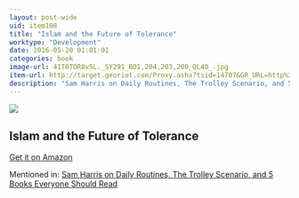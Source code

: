 ```yaml
---
layout: post-wide
uid: item108
title: "Islam and the Future of Tolerance"
worktype: "Development"
date: 2016-05-20 01:01:01
categories: book
image-url: 41T0TOR8v5L._SY291_BO1,204,203,200_QL40_.jpg
item-url: http://target.georiot.com/Proxy.ashx?tsid=14707&GR_URL=http%3A%2F%2Fwww.amazon.com%2FIslam-Future-Tolerance-A-Dialogue%2Fdp%2F0674088700%2F
description: "Sam Harris on Daily Routines, The Trolley Scenario, and 5 Books Everyone Should Read"
---
```

<a href="http://target.georiot.com/Proxy.ashx?tsid=14707&GR_URL=http%3A%2F%2Fwww.amazon.com%2FIslam-Future-Tolerance-A-Dialogue%2Fdp%2F0674088700%2F" target="blank"><img src="../../../../img/thumbs/41T0TOR8v5L._SY291_BO1,204,203,200_QL40_.jpg" class="prod-img"></a>
<h2>Islam and the Future of Tolerance</h2>
<p><a href="http://target.georiot.com/Proxy.ashx?tsid=14707&GR_URL=http%3A%2F%2Fwww.amazon.com%2FIslam-Future-Tolerance-A-Dialogue%2Fdp%2F0674088700%2F" target="blank">Get it on Amazon</a><p>
<p>Mentioned in: <a href="http://fourhourworkweek.com/2015/07/08/sam-harris-on-daily-routines-the-trolley-scenario-and-5-books-everyone-should-read/" target="blank">Sam Harris on Daily Routines, The Trolley Scenario, and 5 Books Everyone Should Read</a></p>
